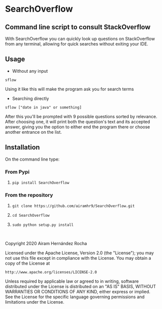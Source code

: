 # SearchOverflow

## Command line script to consult StackOverflow

With SearchOverflow you can quickly look up questions on StackOverflow from any terminal, allowing for quick searches without exiting your IDE.

## Usage
* Without any input

` sflow ` 
  
  Using it like this will make the program ask you for search terms
  
* Searching directly

`sflow ["date in java" or something]`

After this you'll be prompted with 9 possible questions sorted by relevance. After choosing one, it will print both the question's text and its accepted answer, giving you the option to either end the program there or choose another entrance on the list.

## Installation

On the command line type:

### From Pypi

  1. `pip install SearchOverflow`

### From the repository 

  1. `git clone https://github.com/airamhr9/SearchOverflow.git`

  2. `cd SearchOverflow`

  3. `sudo python setup.py install`


<br>


Copyright 2020 Airam Hernández Rocha

Licensed under the Apache License, Version 2.0 (the "License");
you may not use this file except in compliance with the License.
You may obtain a copy of the License at

    http://www.apache.org/licenses/LICENSE-2.0

Unless required by applicable law or agreed to in writing, software
distributed under the License is distributed on an "AS IS" BASIS,
WITHOUT WARRANTIES OR CONDITIONS OF ANY KIND, either express or implied.
See the License for the specific language governing permissions and
limitations under the License.
